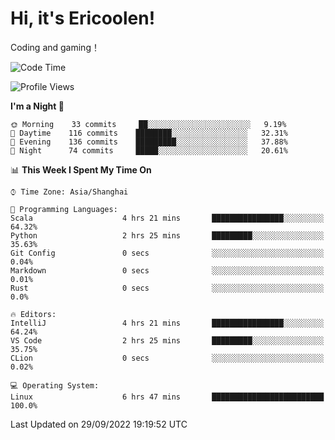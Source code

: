 # Hi, it's Ericoolen!
Coding and gaming！

<!--START_SECTION:waka-->
![Code Time](http://img.shields.io/badge/Code%20Time-407%20hrs%2053%20mins-blue)

![Profile Views](http://img.shields.io/badge/Profile%20Views-1-blue)

**I'm a Night 🦉** 

```text
🌞 Morning    33 commits     ██░░░░░░░░░░░░░░░░░░░░░░░   9.19% 
🌆 Daytime    116 commits    ████████░░░░░░░░░░░░░░░░░   32.31% 
🌃 Evening    136 commits    █████████░░░░░░░░░░░░░░░░   37.88% 
🌙 Night      74 commits     █████░░░░░░░░░░░░░░░░░░░░   20.61%

```


📊 **This Week I Spent My Time On** 

```text
⌚︎ Time Zone: Asia/Shanghai

💬 Programming Languages: 
Scala                    4 hrs 21 mins       ████████████████░░░░░░░░░   64.32% 
Python                   2 hrs 25 mins       █████████░░░░░░░░░░░░░░░░   35.63% 
Git Config               0 secs              ░░░░░░░░░░░░░░░░░░░░░░░░░   0.04% 
Markdown                 0 secs              ░░░░░░░░░░░░░░░░░░░░░░░░░   0.01% 
Rust                     0 secs              ░░░░░░░░░░░░░░░░░░░░░░░░░   0.0%

🔥 Editors: 
IntelliJ                 4 hrs 21 mins       ████████████████░░░░░░░░░   64.24% 
VS Code                  2 hrs 25 mins       █████████░░░░░░░░░░░░░░░░   35.75% 
CLion                    0 secs              ░░░░░░░░░░░░░░░░░░░░░░░░░   0.02%

💻 Operating System: 
Linux                    6 hrs 47 mins       █████████████████████████   100.0%

```


 Last Updated on 29/09/2022 19:19:52 UTC
<!--END_SECTION:waka-->

